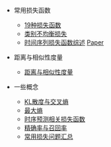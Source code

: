 
- 常用损失函数
    - [19种损失函数](https://mp.weixin.qq.com/s/1h4T5yzQqaiHosWWklCY2A)
    - [类别不均衡损失](https://mp.weixin.qq.com/s/lYmgf1RoX8N4rbP_f-Ftsw)
    - [时间序列损失函数综述](https://mp.weixin.qq.com/s/uqvJZ77gt8Laq6p0IAaaLA) [Paper](https://arxiv.org/abs/2211.02989)

- 距离与相似性度量
    - [距离与相似性度量](https://mp.weixin.qq.com/s/T3LSNYjAdlQR2cKhMjHLRA)

- 一些概念
    - [KL散度与交叉熵](https://mp.weixin.qq.com/s/-l1LhWZhfuN5JQjOAG_rew)
    - [最大熵](https://mp.weixin.qq.com/s/Z37XHuQ-WARw-omKZt9U9Q)
    - [时序预测相关损失函数](https://mp.weixin.qq.com/s/6Vy19Jh_vKrFyr0_-5XlfA)
    - [精确率与召回率](https://mp.weixin.qq.com/s/1sr49jNbOCwc8OYvdmpljA)
    - [常用损失问题汇总](https://mp.weixin.qq.com/s/Z-PD3saq3eHL4nJiVjGaRg)
